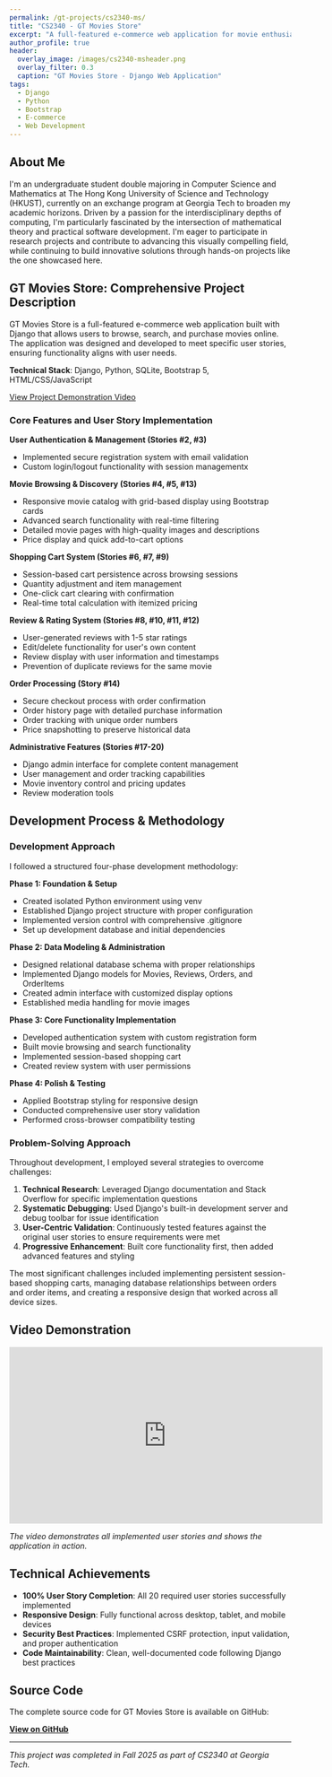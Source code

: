 ```yaml
---
permalink: /gt-projects/cs2340-ms/
title: "CS2340 - GT Movies Store"
excerpt: "A full-featured e-commerce web application for movie enthusiasts"
author_profile: true
header:
  overlay_image: /images/cs2340-msheader.png
  overlay_filter: 0.3
  caption: "GT Movies Store - Django Web Application"
tags:
  - Django
  - Python
  - Bootstrap
  - E-commerce
  - Web Development
---
```


## About Me

I'm an undergraduate student double majoring in Computer Science and Mathematics at The Hong Kong University of Science and Technology (HKUST), currently on an exchange program at Georgia Tech to broaden my academic horizons. Driven by a passion for the interdisciplinary depths of computing, I'm particularly fascinated by the intersection of mathematical theory and practical software development. I'm eager to participate in research projects and contribute to advancing this visually compelling field, while continuing to build innovative solutions through hands-on projects like the one showcased here.

## GT Movies Store: Comprehensive Project Description

GT Movies Store is a full-featured e-commerce web application built with Django that allows users to browse, search, and purchase movies online. The application was designed and developed to meet specific user stories, ensuring functionality aligns with user needs.

**Technical Stack**: Django, Python, SQLite, Bootstrap 5, HTML/CSS/JavaScript

[View Project Demonstration Video](#video-demonstration)

### Core Features and User Story Implementation

**User Authentication & Management (Stories #2, #3)**
- Implemented secure registration system with email validation
- Custom login/logout functionality with session managementx

**Movie Browsing & Discovery (Stories #4, #5, #13)**
- Responsive movie catalog with grid-based display using Bootstrap cards
- Advanced search functionality with real-time filtering
- Detailed movie pages with high-quality images and descriptions
- Price display and quick add-to-cart options

**Shopping Cart System (Stories #6, #7, #9)**
- Session-based cart persistence across browsing sessions
- Quantity adjustment and item management
- One-click cart clearing with confirmation
- Real-time total calculation with itemized pricing

**Review & Rating System (Stories #8, #10, #11, #12)**
- User-generated reviews with 1-5 star ratings
- Edit/delete functionality for user's own content
- Review display with user information and timestamps
- Prevention of duplicate reviews for the same movie

**Order Processing (Story #14)**
- Secure checkout process with order confirmation
- Order history page with detailed purchase information
- Order tracking with unique order numbers
- Price snapshotting to preserve historical data

**Administrative Features (Stories #17-20)**
- Django admin interface for complete content management
- User management and order tracking capabilities
- Movie inventory control and pricing updates
- Review moderation tools

## Development Process & Methodology

### Development Approach

I followed a structured four-phase development methodology:

**Phase 1: Foundation & Setup**
- Created isolated Python environment using venv
- Established Django project structure with proper configuration
- Implemented version control with comprehensive .gitignore
- Set up development database and initial dependencies

**Phase 2: Data Modeling & Administration**
- Designed relational database schema with proper relationships
- Implemented Django models for Movies, Reviews, Orders, and OrderItems
- Created admin interface with customized display options
- Established media handling for movie images

**Phase 3: Core Functionality Implementation**
- Developed authentication system with custom registration form
- Built movie browsing and search functionality
- Implemented session-based shopping cart
- Created review system with user permissions

**Phase 4: Polish & Testing**
- Applied Bootstrap styling for responsive design
- Conducted comprehensive user story validation
- Performed cross-browser compatibility testing

### Problem-Solving Approach

Throughout development, I employed several strategies to overcome challenges:

1. **Technical Research**: Leveraged Django documentation and Stack Overflow for specific implementation questions
2. **Systematic Debugging**: Used Django's built-in development server and debug toolbar for issue identification
3. **User-Centric Validation**: Continuously tested features against the original user stories to ensure requirements were met
4. **Progressive Enhancement**: Built core functionality first, then added advanced features and styling

The most significant challenges included implementing persistent session-based shopping carts, managing database relationships between orders and order items, and creating a responsive design that worked across all device sizes.

## Video Demonstration

<div class="video-container">
    <iframe width="560" height="315" src="https://youtu.be/3jcCVqOJaYg" frameborder="0" allow="accelerometer; autoplay; encrypted-media; gyroscope; picture-in-picture" allowfullscreen></iframe>
</div>

*The video demonstrates all implemented user stories and shows the application in action.*

## Technical Achievements

- **100% User Story Completion**: All 20 required user stories successfully implemented
- **Responsive Design**: Fully functional across desktop, tablet, and mobile devices
- **Security Best Practices**: Implemented CSRF protection, input validation, and proper authentication
- **Code Maintainability**: Clean, well-documented code following Django best practices

## Source Code

The complete source code for GT Movies Store is available on GitHub:

**[View on GitHub](https://github.com/TheLogarhythm/gt-movies-store)**

---
*This project was completed in Fall 2025 as part of CS2340 at Georgia Tech.*